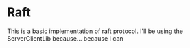# Raft
This is a basic implementation of raft protocol. I'll be using the ServerClientLib because... because I can
